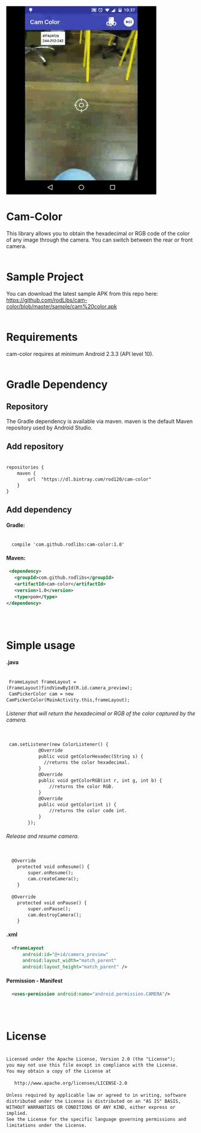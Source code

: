 <img src="camcolor.gif" height="500" width="400">

# Cam-Color
This library allows you to obtain the hexadecimal or RGB code of the color of any image through the camera. 
You can switch between the rear or front camera.
</br>
</br>

# Sample Project
You can download the latest sample APK from this repo here: https://github.com/rodLibs/cam-color/blob/master/sample/cam%20color.apk
</br>
</br>


# Requirements
cam-color requires at minimum Android 2.3.3 (API level 10).
</br>
</br>


# Gradle Dependency

## Repository
The Gradle dependency is available via maven. maven is the default Maven repository used by Android Studio.
</br>

## Add repository
<pre><code>
repositories {
    maven {
        url  "https://dl.bintray.com/rod120/cam-color" 
    }
}
</code></pre>



## Add dependency

#### Gradle:
<pre><code>
  compile 'com.github.rodlibs:cam-color:1.0'
</code></pre>


#### Maven:
```xml
 <dependency>
   <groupId>com.github.rodlibs</groupId>
   <artifactId>cam-color</artifactId>
   <version>1.0</version>
   <type>pom</type>
</dependency>
```
</br>
</br>


# Simple usage
#### .java
<pre><code>
 FrameLayout frameLayout = (FrameLayout)findViewById(R.id.camera_preview);
 CamPickerColor cam = new CamPickerColor(MainActivity.this,frameLayout);
</code></pre>

###### Listener that will return the hexadecimal or RGB of the color captured by the camera. 

<pre><code>
 cam.setListener(new ColorListener() {
            @Override
            public void getColorHexadec(String s) {
              //returns the color hexadecimal.
            }
            @Override
            public void getColorRGB(int r, int g, int b) {
                //returns the color RGB.
            }
            @Override
            public void getColor(int i) {
                //returns the color code int.
            }
        });
</code></pre>

###### Release and resume camera.
<pre><code>
  @Override
    protected void onResume() {
        super.onResume();
        cam.createCamera();
    }
  
  @Override
    protected void onPause() {
        super.onPause();
        cam.destroyCamera();
    }
</code></pre>


#### .xml
```xml
  <FrameLayout
      android:id="@+id/camera_preview"
      android:layout_width="match_parent"
      android:layout_height="match_parent" />
```


#### Permission - Manifest
```xml
  <uses-permission android:name="android.permission.CAMERA"/>
```
</br>
</br>



# License
<pre><code>
Licensed under the Apache License, Version 2.0 (the "License");
you may not use this file except in compliance with the License.
You may obtain a copy of the License at

   http://www.apache.org/licenses/LICENSE-2.0

Unless required by applicable law or agreed to in writing, software
distributed under the License is distributed on an "AS IS" BASIS,
WITHOUT WARRANTIES OR CONDITIONS OF ANY KIND, either express or implied.
See the License for the specific language governing permissions and
limitations under the License.
</code></pre>

